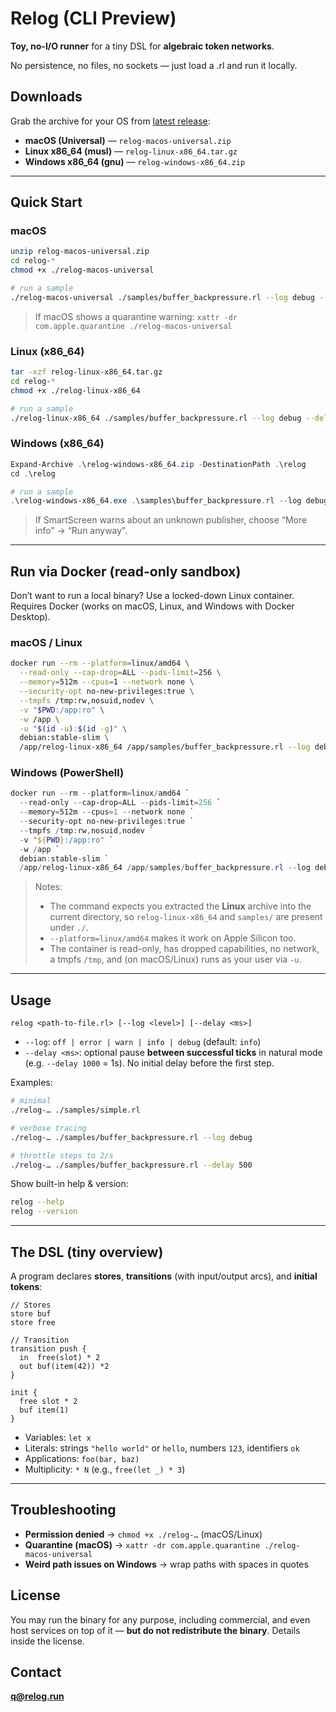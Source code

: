 # Relog (CLI Preview)

**Toy, no-I/O runner** for a tiny DSL for **algebraic token networks**.

No persistence, no files, no sockets — just load a .rl and run it locally.

## Downloads

Grab the archive for your OS from [latest release](https://github.com/relogrun/relog/releases/latest):

* **macOS (Universal)** — `relog-macos-universal.zip`
* **Linux x86\_64 (musl)** — `relog-linux-x86_64.tar.gz`
* **Windows x86\_64 (gnu)** — `relog-windows-x86_64.zip`

---

## Quick Start

### macOS

```bash
unzip relog-macos-universal.zip
cd relog-*
chmod +x ./relog-macos-universal

# run a sample
./relog-macos-universal ./samples/buffer_backpressure.rl --log debug --delay 500
```

> If macOS shows a quarantine warning:
> `xattr -dr com.apple.quarantine ./relog-macos-universal`

### Linux (x86\_64)

```bash
tar -xzf relog-linux-x86_64.tar.gz
cd relog-*
chmod +x ./relog-linux-x86_64

# run a sample
./relog-linux-x86_64 ./samples/buffer_backpressure.rl --log debug --delay 500
```

### Windows (x86\_64)

```powershell
Expand-Archive .\relog-windows-x86_64.zip -DestinationPath .\relog
cd .\relog

# run a sample
.\relog-windows-x86_64.exe .\samples\buffer_backpressure.rl --log debug --delay 500
```

> If SmartScreen warns about an unknown publisher, choose “More info” → “Run anyway”.

---

## Run via Docker (read-only sandbox)

Don’t want to run a local binary? Use a locked-down Linux container.
Requires Docker (works on macOS, Linux, and Windows with Docker Desktop).

### macOS / Linux

```bash
docker run --rm --platform=linux/amd64 \
  --read-only --cap-drop=ALL --pids-limit=256 \
  --memory=512m --cpus=1 --network none \
  --security-opt no-new-privileges:true \
  --tmpfs /tmp:rw,nosuid,nodev \
  -v "$PWD:/app:ro" \
  -w /app \
  -u "$(id -u):$(id -g)" \
  debian:stable-slim \
  /app/relog-linux-x86_64 /app/samples/buffer_backpressure.rl --log debug --delay 500
```

### Windows (PowerShell)

```powershell
docker run --rm --platform=linux/amd64 `
  --read-only --cap-drop=ALL --pids-limit=256 `
  --memory=512m --cpus=1 --network none `
  --security-opt no-new-privileges:true `
  --tmpfs /tmp:rw,nosuid,nodev `
  -v "${PWD}:/app:ro" `
  -w /app `
  debian:stable-slim `
  /app/relog-linux-x86_64 /app/samples/buffer_backpressure.rl --log debug --delay 500
```

> Notes:
>
> * The command expects you extracted the **Linux** archive into the current directory, so `relog-linux-x86_64` and `samples/` are present under `./`.
> * `--platform=linux/amd64` makes it work on Apple Silicon too.
> * The container is read-only, has dropped capabilities, no network, a tmpfs `/tmp`, and (on macOS/Linux) runs as your user via `-u`.
> 
---

## Usage

```
relog <path-to-file.rl> [--log <level>] [--delay <ms>]
```

* `--log`: `off | error | warn | info | debug` (default: `info`)
* `--delay <ms>`: optional pause **between successful ticks** in natural mode (e.g. `--delay 1000` = 1s).
  No initial delay before the first step.

Examples:

```bash
# minimal
./relog-… ./samples/simple.rl

# verbose tracing
./relog-… ./samples/buffer_backpressure.rl --log debug

# throttle steps to 2/s
./relog-… ./samples/buffer_backpressure.rl --delay 500
```

Show built-in help & version:

```bash
relog --help
relog --version
```

---

## The DSL (tiny overview)

A program declares **stores**, **transitions** (with input/output arcs), and **initial tokens**:

```relog
// Stores
store buf
store free

// Transition
transition push {
  in  free(slot) * 2        
  out buf(item(42)) *2     
}

init {
  free slot * 2              
  buf item(1)              
}
```

* Variables: `let x`
* Literals: strings `"hello world"` or `hello`, numbers `123`, identifiers `ok`
* Applications: `foo(bar, baz)`
* Multiplicity: `* N` (e.g., `free(let _) * 3`)

---

## Troubleshooting

* **Permission denied** → `chmod +x ./relog-…` (macOS/Linux)
* **Quarantine (macOS)** → `xattr -dr com.apple.quarantine ./relog-macos-universal`
* **Weird path issues on Windows** → wrap paths with spaces in quotes

## License

You may run the binary for any purpose, including commercial, and even host services on top of it — **but do not redistribute the binary**. Details inside the license.

## Contact

**[q@relog.run](mailto:q@relog.run)**

